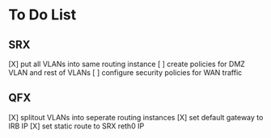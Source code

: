 # To Do List

## SRX
[X] put all VLANs into same routing instance
[ ] create policies for DMZ VLAN and rest of VLANs
[ ] configure security policies for WAN traffic

## QFX
[X] splitout VLANs into seperate routing instances
[X] set default gateway to IRB IP
[X] set static route to SRX reth0 IP
